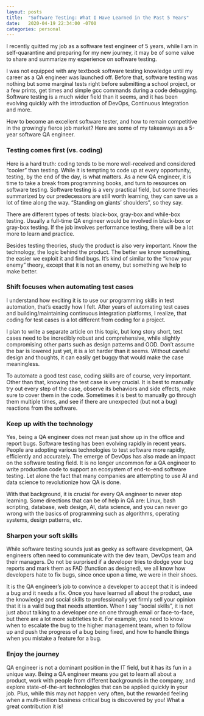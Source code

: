 ```yaml
---
layout: posts
title:  "Software Testing: What I Have Learned in the Past 5 Years"
date:   2020-04-19 22:34:00 -0700
categories: personal
---
```

I recently quitted my job as a software test engineer of 5 years, while I am in self-quarantine and preparing for my new journey, it may be of some value to share and summarize my experience on software testing.

I was not equipped with any textbook software testing knowledge until my career as a QA engineer was launched off. Before that, software testing was nothing but some marginal tests right before submitting a school project, or a few prints, get times and simple gcc commands during a code debugging. Software testing is a much wider field than it seems, and it has been evolving quickly with the introduction of DevOps, Continuous Integration and more. 

How to become an excellent software tester, and how to remain competitive in the growingly fierce job market? Here are some of my takeaways as a 5-year software QA engineer.

### Testing comes first (vs. coding)

Here is a hard truth: coding tends to be more well-received and considered “cooler” than testing. While it is tempting to code up at every opportunity, testing, by the end of the day, is what matters. As a new QA engineer, it is time to take a break from programming books, and turn to resources on software testing. Software testing is a very practical field, but some theories summarized by our predecessors are still worth learning, they can save us a lot of time along the way. “Standing on giants’ shoulders”, so they say.  

There are different types of tests: black-box, gray-box and while-box testing. Usually a full-time QA engineer would be involved in black-box or gray-box testing. If the job involves performance testing, there will be a lot more to learn and practice. 

Besides testing theories, study the product is also very important. Know the technology, the logic behind the product. The better we know something, the easier we exploit it and find bugs. It’s kind of similar to the “know your enemy” theory, except that it is not an enemy, but something we help to make better. 

### Shift focuses when automating test cases

I understand how exciting it is to use our programming skills in test automation, that’s exactly how I felt. After years of automating test cases and building/maintaining continuous integration platforms, I realize, that coding for test cases is a lot different from coding for a project. 

I plan to write a separate article on this topic, but long story short, test cases need to be incredibly robust and comprehensive, while slightly compromising other parts such as design patterns and OOD. Don’t assume the bar is lowered just yet, it is a lot harder than it seems. Without careful design and thoughts, it can easily get buggy that would make the case meaningless.

To automate a good test case, coding skills are of course, very important. Other than that, knowing the test case is very crucial. It is best to manually try out every step of the case, observe its behaviors and side effects, make sure to cover them in the code. Sometimes it is best to manually go through them multiple times, and see if there are unexpected (but not a bug) reactions from the software. 

### Keep up with the technology 

Yes, being a QA engineer does not mean just show up in the office and report bugs. Software testing has been evolving rapidly in recent years. People are adopting various technologies to test software more rapidly, efficiently and accurately. The emerge of DevOps has also made an impact on the software testing field. It is no longer uncommon for a QA engineer to write production code to support an ecosystem of end-to-end software testing. Let alone the fact that many companies are attempting to use AI and data science to revolutionize how QA is done. 

With that background, it is crucial for every QA engineer to never stop learning. Some directions that can be of help in QA are: Linux, bash scripting, database, web design, AI, data science, and you can never go wrong with the basics of programming such as algorithms, operating systems, design patterns, etc. 

### Sharpen your soft skills 

While software testing sounds just as geeky as software development, QA engineers often need to communicate with the dev team, DevOps team and their managers. Do not be surprised if a developer tries to dodge your bug reports and mark them as FAD (function as designed), we all know how developers hate to fix bugs, since once upon a time, we were in their shoes. 

It is the QA engineer’s job to convince a developer to accept that it is indeed a bug and it needs a fix. Once you have learned all about the product, use the knowledge and social skills to professionally yet firmly sell your opinion that it is a valid bug that needs attention. When I say “social skills”, it is not just about talking to a developer one on one through email or face-to-face, but there are a lot more subtleties to it. For example, you need to know when to escalate the bug to the higher management team, when to follow up and push the progress of a bug being fixed, and how to handle things when you mistake a feature for a bug. 

### Enjoy the journey

QA engineer is not a dominant position in the IT field, but it has its fun in a unique way. Being a QA engineer means you get to learn all about a product, work with people from different backgrounds in the company, and explore state-of-the-art technologies that can be applied quickly in your job. Plus, while this may not happen very often, but the rewarded feeling when a multi-million business critical bug is discovered by you! What a great contribution it is!

